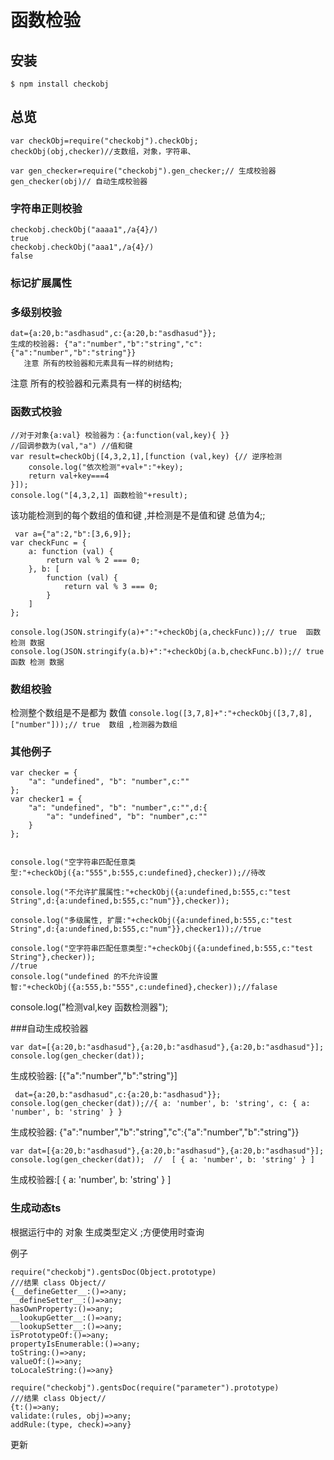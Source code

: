 函数检验
====================
## 安装
```
$ npm install checkobj
```
## 总览
```
var checkObj=require("checkobj").checkObj;
checkObj(obj,checker)//支数组，对象，字符串、

var gen_checker=require("checkobj").gen_checker;// 生成校验器
gen_checker(obj)// 自动生成校验器
```
###  字符串正则校验
```(1.10新增)
checkobj.checkObj("aaaa1",/a{4}/)
true
checkobj.checkObj("aaa1",/a{4}/)
false
```
### 标记扩展属性


### 多级别校验

 ```
 dat={a:20,b:"asdhasud",c:{a:20,b:"asdhasud"}};
 生成的校验器: {"a":"number","b":"string","c":{"a":"number","b":"string"}}
    注意 所有的校验器和元素具有一样的树结构;
 ```
  注意 所有的校验器和元素具有一样的树结构;
### 函数式校验
```
//对于对象{a:val} 校验器为：{a:function(val,key){ }}  
//回调参数为(val,"a") //值和键
var result=checkObj([4,3,2,1],[function (val,key) {// 逆序检测
    console.log("依次检测"+val+":"+key);
    return val+key===4
}]);
console.log("[4,3,2,1] 函数检验"+result);
```

 该功能检测到的每个数组的值和键 ,并检测是不是值和键 总值为4;;
```
 var a={"a":2,"b":[3,6,9]};
var checkFunc = {
    a: function (val) {
        return val % 2 === 0;
    }, b: [
        function (val) {
            return val % 3 === 0;
        }
    ]
};

console.log(JSON.stringify(a)+":"+checkObj(a,checkFunc));// true  函数 检测 数据
console.log(JSON.stringify(a.b)+":"+checkObj(a.b,checkFunc.b));// true 函数 检测 数据
```
### 数组校验
检测整个数组是不是都为 数值
`console.log([3,7,8]+":"+checkObj([3,7,8],["number"]));// true  数组 ,检测器为数组 `

### 其他例子

```
var checker = {
    "a": "undefined", "b": "number",c:""
};
var checker1 = {
    "a": "undefined", "b": "number",c:"",d:{
        "a": "undefined", "b": "number",c:""
    }
};


console.log("空字符串匹配任意类型:"+checkObj({a:"555",b:555,c:undefined},checker));//待改

console.log("不允许扩展属性:"+checkObj({a:undefined,b:555,c:"test String",d:{a:undefined,b:555,c:"num"}},checker));

console.log("多级属性, 扩展:"+checkObj({a:undefined,b:555,c:"test String",d:{a:undefined,b:555,c:"num"}},checker1));//true

console.log("空字符串匹配任意类型:"+checkObj({a:undefined,b:555,c:"test String"},checker));
//true
console.log("undefined 的不允许设置智:"+checkObj({a:555,b:"555",c:undefined},checker));//falase
```


console.log("检测val,key  函数检测器");


###自动生成校验器
```
var dat=[{a:20,b:"asdhasud"},{a:20,b:"asdhasud"},{a:20,b:"asdhasud"}];
console.log(gen_checker(dat));
```
 生成校验器: [{"a":"number","b":"string"}]
```
 dat={a:20,b:"asdhasud",c:{a:20,b:"asdhasud"}};
console.log(gen_checker(dat));//{ a: 'number', b: 'string', c: { a: 'number', b: 'string' } }
```
 生成校验器: {"a":"number","b":"string","c":{"a":"number","b":"string"}}

``` 
var dat=[{a:20,b:"asdhasud"},{a:20,b:"asdhasud"},{a:20,b:"asdhasud"}];
console.log(gen_checker(dat));  //  [ { a: 'number', b: 'string' } ]
``` 

 生成校验器:[ { a: 'number', b: 'string' } ]

### 生成动态ts 

根据运行中的 对象 生成类型定义 ;方便使用时查询

例子
```
require("checkobj").gentsDoc(Object.prototype)
///结果 class Object//
{__defineGetter__:()=>any;
__defineSetter__:()=>any;
hasOwnProperty:()=>any;
__lookupGetter__:()=>any;
__lookupSetter__:()=>any;
isPrototypeOf:()=>any;
propertyIsEnumerable:()=>any;
toString:()=>any;
valueOf:()=>any;
toLocaleString:()=>any}

require("checkobj").gentsDoc(require("parameter").prototype)
///结果 class Object//
{t:()=>any;
validate:(rules, obj)=>any;
addRule:(type, check)=>any}

```
更新